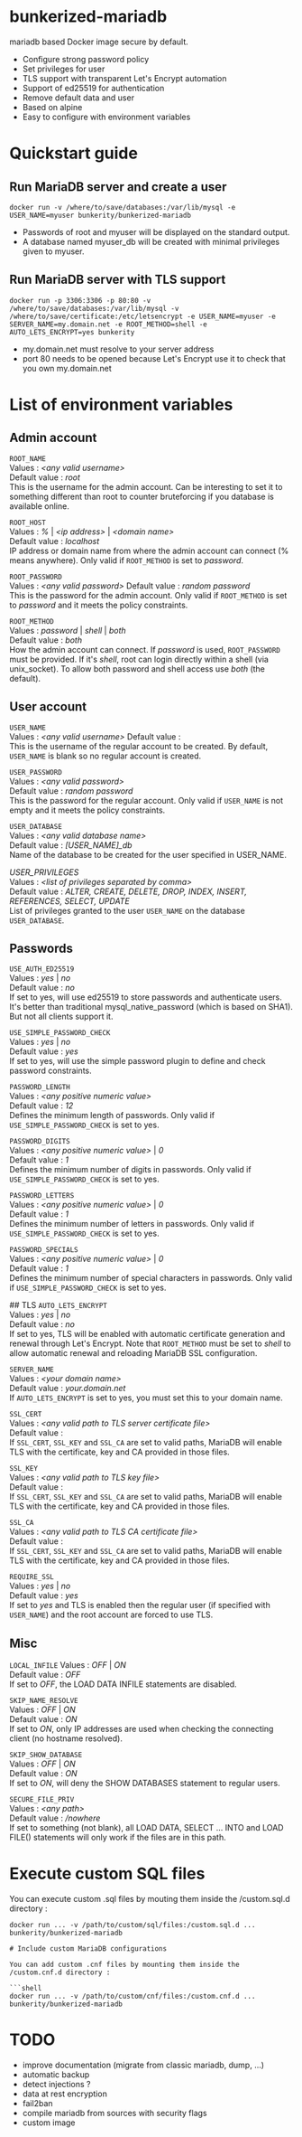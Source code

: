 # bunkerized-mariadb
mariadb based Docker image secure by default.
- Configure strong password policy
- Set privileges for user
- TLS support with transparent Let's Encrypt automation
- Support of ed25519 for authentication
- Remove default data and user
- Based on alpine
- Easy to configure with environment variables

# Quickstart guide

## Run MariaDB server and create a user

```shell
docker run -v /where/to/save/databases:/var/lib/mysql -e USER_NAME=myuser bunkerity/bunkerized-mariadb
```
- Passwords of root and myuser will be displayed on the standard output.  
- A database named myuser_db will be created with minimal privileges given to myuser.

## Run MariaDB server with TLS support

```shell
docker run -p 3306:3306 -p 80:80 -v /where/to/save/databases:/var/lib/mysql -v /where/to/save/certificate:/etc/letsencrypt -e USER_NAME=myuser -e SERVER_NAME=my.domain.net -e ROOT_METHOD=shell -e AUTO_LETS_ENCRYPT=yes bunkerity
```
- my.domain.net must resolve to your server address
- port 80 needs to be opened because Let's Encrypt use it to check that you own my.domain.net

# List of environment variables

## Admin account
`ROOT_NAME`  
Values : *\<any valid username\>*  
Default value : *root*  
This is the username for the admin account. Can be interesting to set it to something different than root to counter bruteforcing if you database is available online.

`ROOT_HOST`  
Values : *%* | *\<ip address\>* | *\<domain name\>*  
Default value : *localhost*  
IP address or domain name from where the admin account can connect (% means anywhere). Only valid if `ROOT_METHOD` is set to *password*.  

`ROOT_PASSWORD`  
Values : *\<any valid password\>*
Default value : *random password*  
This is the password for the admin account. Only valid if `ROOT_METHOD` is set to *password* and it meets the policy constraints.

`ROOT_METHOD`  
Values : *password* | *shell* | *both*  
Default value : *both*  
How the admin account can connect. If *password* is used, `ROOT_PASSWORD` must be provided. If it's *shell*, root can login directly within a shell (via unix_socket). To allow both password and shell access use *both* (the default).

## User account
`USER_NAME`  
Values : *\<any valid username\>*
Default value :  
This is the username of the regular account to be created. By default, `USER_NAME` is blank so no regular account is created.

`USER_PASSWORD`  
Values : *\<any valid password\>*  
Default value : *random password*  
This is the password for the regular account. Only valid if `USER_NAME` is not empty and it meets the policy constraints.

`USER_DATABASE`  
Values : *\<any valid database name\>*  
Default value : *[USER_NAME]_db*  
Name of the database to be created for the user specified in USER_NAME.

*USER_PRIVILEGES*  
Values : *\<list of privileges separated by comma\>*  
Default value : *ALTER, CREATE, DELETE, DROP, INDEX, INSERT, REFERENCES, SELECT, UPDATE*  
List of privileges granted to the user `USER_NAME` on the database `USER_DATABASE`.

## Passwords
`USE_AUTH_ED25519`  
Values : *yes* | *no*  
Default value : *no*  
If set to yes, will use ed25519 to store passwords and authenticate users. It's better than traditional mysql_native_password (which is based on SHA1). But not all clients support it.

`USE_SIMPLE_PASSWORD_CHECK`  
Values : *yes* | *no*  
Default value : *yes*  
If set to yes, will use the simple password plugin to define and check password constraints.

`PASSWORD_LENGTH`  
Values : *\<any positive numeric value\>*  
Default value : *12*  
Defines the minimum length of passwords. Only valid if `USE_SIMPLE_PASSWORD_CHECK` is set to yes.

`PASSWORD_DIGITS`  
Values : *\<any positive numeric value\>* | *0*  
Default value : *1*  
Defines the minimum number of digits in passwords. Only valid if `USE_SIMPLE_PASSWORD_CHECK` is set to yes.

`PASSWORD_LETTERS`  
Values : *\<any positive numeric value\>* | *0*  
Default value : *1*  
Defines the minimum number of letters in passwords. Only valid if `USE_SIMPLE_PASSWORD_CHECK` is set to yes.

`PASSWORD_SPECIALS`  
Values : *\<any positive numeric value\>* | *0*  
Default value : *1*  
Defines the minimum number of special characters in passwords. Only valid if `USE_SIMPLE_PASSWORD_CHECK` is set to yes.

## TLS
`AUTO_LETS_ENCRYPT`  
Values : *yes* | *no*  
Default value : *no*  
If set to yes, TLS will be enabled with automatic certificate generation and renewal through Let's Encrypt. Note that `ROOT_METHOD` must be set to *shell* to allow automatic renewal and reloading MariaDB SSL configuration.

`SERVER_NAME`  
Values : *\<your domain name\>*  
Default value : *your.domain.net*  
If `AUTO_LETS_ENCRYPT` is set to yes, you must set this to your domain name.

`SSL_CERT`  
Values : *\<any valid path to TLS server certificate file\>*  
Default value :  
If `SSL_CERT`, `SSL_KEY` and `SSL_CA` are set to valid paths, MariaDB will enable TLS with the certificate, key and CA provided in those files.

`SSL_KEY`  
Values : *\<any valid path to TLS key file\>*  
Default value :  
If `SSL_CERT`, `SSL_KEY` and `SSL_CA` are set to valid paths, MariaDB will enable TLS with the certificate, key and CA provided in those files.

`SSL_CA`  
Values : *\<any valid path to TLS CA certificate file\>*  
Default value :  
If `SSL_CERT`, `SSL_KEY` and `SSL_CA` are set to valid paths, MariaDB will enable TLS with the certificate, key and CA provided in those files.

`REQUIRE_SSL`  
Values : *yes* | *no*  
Default value : *yes*  
If set to *yes* and TLS is enabled then the regular user (if specified with `USER_NAME`) and the root account are forced to use TLS.

## Misc
`LOCAL_INFILE` 
Values : *OFF* | *ON*  
Default value : *OFF*  
If set to *OFF*, the LOAD DATA INFILE statements are disabled.

`SKIP_NAME_RESOLVE`  
Values : *OFF* | *ON*  
Default value : *ON*  
If set to *ON*, only IP addresses are used when checking the connecting client (no hostname resolved).

`SKIP_SHOW_DATABASE`  
Values : *OFF* | *ON*  
Default value : *ON*  
If set to *ON*, will deny the SHOW DATABASES statement to regular users.

`SECURE_FILE_PRIV`  
Values : *\<any path\>*  
Default value : */nowhere*  
If set to something (not blank), all LOAD DATA, SELECT ... INTO and LOAD FILE() statements will only work if the files are in this path.

# Execute custom SQL files

You can execute custom .sql files by mouting them inside the /custom.sql.d directory :

```shell
docker run ... -v /path/to/custom/sql/files:/custom.sql.d ... bunkerity/bunkerized-mariadb

# Include custom MariaDB configurations

You can add custom .cnf files by mounting them inside the /custom.cnf.d directory :

```shell
docker run ... -v /path/to/custom/cnf/files:/custom.cnf.d ... bunkerity/bunkerized-mariadb
```

# TODO
- improve documentation (migrate from classic mariadb, dump, ...)
- automatic backup
- detect injections ?
- data at rest encryption
- fail2ban
- compile mariadb from sources with security flags
- custom image

